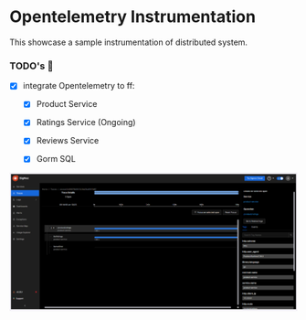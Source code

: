 # Opentelemetry Instrumentation

This showcase a sample instrumentation of distributed system.

### TODO's 📓

- [X] integrate Opentelemetry to ff:
  - [X] Product Service
  - [X] Ratings Service (Ongoing)
  - [x] Reviews Service
  - [X] Gorm SQL


![Signoz](assets/signoz.png)